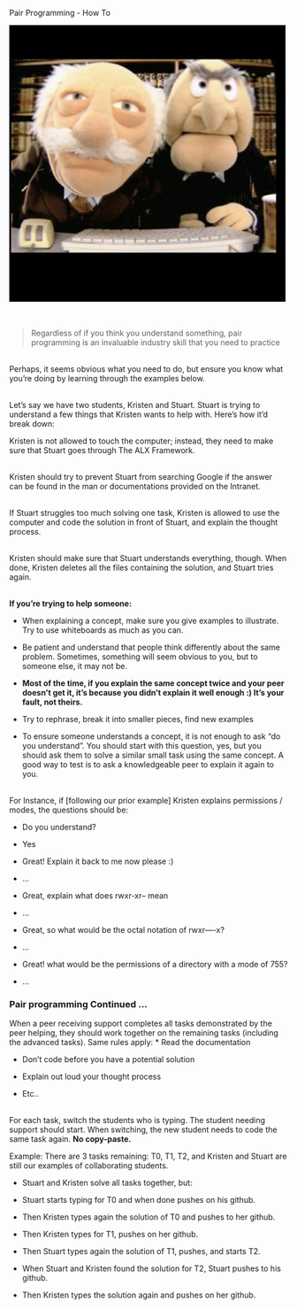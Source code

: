  <span>Pair Programming - How To</span>
</h1>

<div>
  
</div>

<div class="gap formatted-content">
    <p><img src="https://github.com/TeddyO323/photos/blob/main/pair.jpeg?raw=true" alt="" style="" /></p>

<p><br/></p>

<blockquote>
<p>Regardless of if you think you understand something, pair programming is an invaluable industry skill that you need to practice</p>
</blockquote>

<p><br/>
Perhaps, it seems obvious what you need to do, but ensure you know what you&rsquo;re doing by learning through the examples below. </p>

<p><br/>
Let’s say we have two students, Kristen and Stuart. Stuart is trying to understand a few things that Kristen wants to help with. Here’s how it’d break down:</p>

<p>Kristen is not allowed to touch the computer; instead, they need to make sure that Stuart goes through The ALX Framework. </p>

<p><br/>
Kristen should try to prevent Stuart from searching Google if the answer can be found in the man or documentations provided on the Intranet.</p>

<p><br/>
If Stuart struggles too much solving one task, Kristen is allowed to use the computer and code the solution in front of Stuart, and explain the thought process. </p>

<p><br/>
Kristen should make sure that Stuart understands everything, though. When done, Kristen deletes all the files containing the solution, and Stuart tries again.</p>

<p><br/>
<strong>If you’re trying to help someone:</strong></p>

<ul>
<li><p>When explaining a concept, make sure you give examples to illustrate. Try to use whiteboards as much as you can.</p></li>
<li><p>Be patient and understand that people think differently about the same problem. Sometimes, something will seem obvious to you, but to someone else, it may not be. </p></li>
<li><p><strong>Most of the time, if you explain the same concept twice and your peer doesn’t get it, it’s because you didn’t explain it well enough :) It’s your fault, not theirs.</strong></p></li>
<li><p>Try to rephrase, break it into smaller pieces, find new examples</p></li>
<li><p>To ensure someone understands a concept, it is not enough to ask “do you understand”. You should start with this question, yes, but you should ask them to solve a similar small task using the same concept. A good way to test is to ask a knowledgeable peer to explain it again to you.</p></li>
</ul>

<p><br/>
For Instance, if [following our prior example] Kristen explains permissions / modes, the questions should be:</p>

<ul>
<li><p>Do you understand?</p></li>
<li><p>Yes</p></li>
<li><p>Great! Explain it back to me now please :)</p></li>
<li><p>…</p></li>
<li><p>Great, explain what does rwxr-xr&ndash; mean</p></li>
<li><p>…</p></li>
<li><p>Great, so what would be the octal notation of rwxr&mdash;-x?</p></li>
<li><p>…</p></li>
<li><p>Great! what would be the permissions of a directory with a mode of 755?</p></li>
<li><p>…</p></li>
</ul>

<h3>Pair programming Continued …</h3>

<p>When a peer receiving support completes all tasks demonstrated by the peer helping, they should work together on the remaining tasks (including the advanced tasks). Same rules apply:
* Read the documentation</p>

<ul>
<li><p>Don’t code before you have a potential solution</p></li>
<li><p>Explain out loud your thought process</p></li>
<li><p>Etc..</p></li>
</ul>

<p><br/>
For each task, switch the students who is typing. The student needing support should start. When switching, the new student needs to code the same task again. <strong>No copy-paste.</strong></p>

<p>Example: There are 3 tasks remaining: T0, T1, T2, and Kristen and Stuart are still our examples of collaborating students.</p>

<ul>
<li><p>Stuart and Kristen solve all tasks together, but:</p></li>
<li><p>Stuart starts typing for T0 and when done pushes on his github.</p></li>
<li><p>Then Kristen types again the solution of T0 and pushes to her github.</p></li>
<li><p>Then Kristen types for T1, pushes on her github.</p></li>
<li><p>Then Stuart types again the solution of T1, pushes, and starts T2.</p></li>
<li><p>When Stuart and Kristen found the solution for T2, Stuart pushes to his github.</p></li>
<li><p>Then Kristen types the solution again and pushes on her github.</p></li>
</ul>

</div>